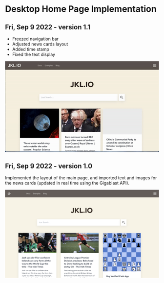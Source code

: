 # Desktop Home Page Implementation

## Fri, Sep 9 2022 - version 1.1

- Freezed navigation bar
- Adjusted news cards layout
- Added time stamp
- Fixed the text display

![alt text](/gif_v1.1.gif)

## Fri, Sep 9 2022 - version 1.0

Implemented the layout of the main page, and imported text and images for the news cards (updated in real time using the Gigablast API).

![alt text](/screen_shot_v1.png)